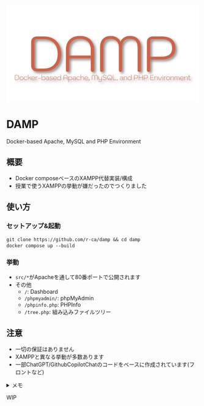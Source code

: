 <div align="center">
    <img src="/static/logo.png" alt="Logo">
</div>


# DAMP
Docker-based Apache, MySQL and PHP Environment

## 概要
- Docker composeベースのXAMPP代替実装/構成
- 授業で使うXAMPPの挙動が嫌だったのでつくりました

## 使い方
### セットアップ&起動
```
git clone https://github.com/r-ca/damp && cd damp
docker compose up --build
```

### 挙動
- `src/*`がApacheを通して80番ポートで公開されます
- その他
  - `/`: Dashboard 
  - `/phpmyadmin/`: phpMyAdmin
  - `/phpinfo.php`: PHPInfo
  - `/tree.php`: 組み込みファイルツリー

## 注意
- 一切の保証はありません
- XAMPPと異なる挙動が多数あります
- 一部ChatGPT/GithubCopilotChatのコードをベースに作成されています(フロントなど)

<details>
    <summary>メモ</summary>


カラーパレット（Colormind)：
- `#4C4341`
- `#6A9289`
- `#76A0A3`
- `#BACCBC`
- `#D16144`
</details>

WIP
